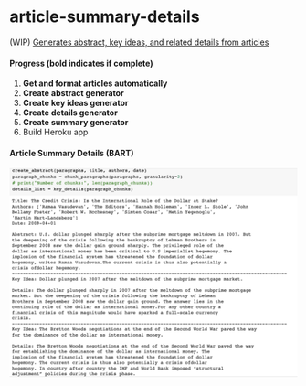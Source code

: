 # article-summary-details
(WIP) [Generates abstract, key ideas, and related details from articles](https://colab.research.google.com/github/mattignal/article-summary-details/blob/main/Article_Summary_Details.ipynb)

#### Progress (bold indicates if complete)

1. **Get and format articles automatically**
2. **Create abstract generator**
3. **Create key ideas generator**
4. **Create details generator**
5. **Create summary generator**
6. Build Heroku app

#### Article Summary Details (BART)

<img src="https://github.com/mattignal/article-summary-details/blob/main/Abstract_details.png">
